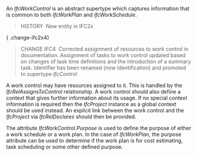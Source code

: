 ﻿An _IfcWorkControl_ is an abstract supertype which captures information that is common to both _IfcWorkPlan_ and _IfcWorkSchedule_.

> HISTORY&nbsp; New entity in IFC2x

{ .change-ifc2x4}
> CHANGE IFC4&nbsp; Corrected assignment of resources to work control in documentation. Assignment of tasks to work control updated based on changes of task time definitions and the introduction of a summary task. Identifier has been renamed (now Identification) and promoted to supertype _IfcControl_

A work control may have resources assigned to it. This is handled by the _IfcRelAssignsToControl_ relationship. A work control should also define a context that gives further information about its usage. If no special context information is required then the _IfcProject_ instance as a global context should be used instead. An explicit link between the work control and the _IfcProject_ via _IfcRelDeclares_ should then be provided.

The attribute _IfcWorkControl.Purpose_ is used to define the purpose of either a work schedule or a work plan. In the case of _IfcWorkPlan_, the purpose attribute can be used to determine if the work plan is for cost estimating, task scheduling or some other defined purpose.